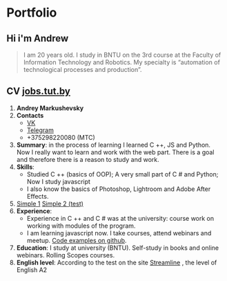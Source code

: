 # Portfolio
## Hi i'm Andrew
 >I am 20 years old. I study in BNTU on the 3rd course at the Faculty of Information Technology and Robotics. My specialty is “automation of technological processes and production”. 

## CV [jobs.tut.by](https://brest.jobs.tut.by/resume/cade89f7ff0623a0900039ed1f7476784b6e36 "Link")

1. __Andrey Markushevsky__
2. __Contacts__
    * [VK](https://vk.com/xiolow "Link VK")
    * [Telegram](http://t.me/presidents_boyfriend "Link telegram")
    * +375298220080 (МТС)
3. __Summary__: in the process of learning I learned C ++, JS and Python. Now I really want to learn and work with the web part. There is a goal and therefore there is a reason to study and work.
4. __Skills__: 
	* Studied C ++ (basics of OOP); A very small part of C # and Python; Now I study javascript
	* I also know the basics of Photoshop, Lightroom and Adobe After Effects.
5. [Simple 1](https://presidentsboyfriend.github.io/rsschool-2019Q1-cv/ "Link")
   [Simple 2 (test)](https://presidentsboyfriend.github.io/slider/slider "Link")
6. __Experience__: 
	* Experience in C ++ and C # was at the university: course work on working with modules of the program.
	* I am learning javascript now. I take courses, attend webinars and meetup. [Code examples on github](https://presidentsboyfriend.github.io/rsschool-2019Q1-cv/ "Link Git").
7. __Education__: I study at university (BNTU). Self-study in books and online webinars. Rolling Scopes courses.
8. __English level__: According to the test on the site [Streamline](https://test.str.by/ "Link streamline") , the level of English A2

